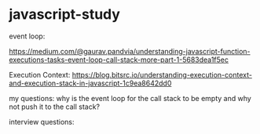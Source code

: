 # javascript-study

event loop:

https://medium.com/@gaurav.pandvia/understanding-javascript-function-executions-tasks-event-loop-call-stack-more-part-1-5683dea1f5ec

Execution Context:
https://blog.bitsrc.io/understanding-execution-context-and-execution-stack-in-javascript-1c9ea8642dd0

my questions:
why is the event loop for the call stack to be empty and why not push it to the call stack?

interview questions:
